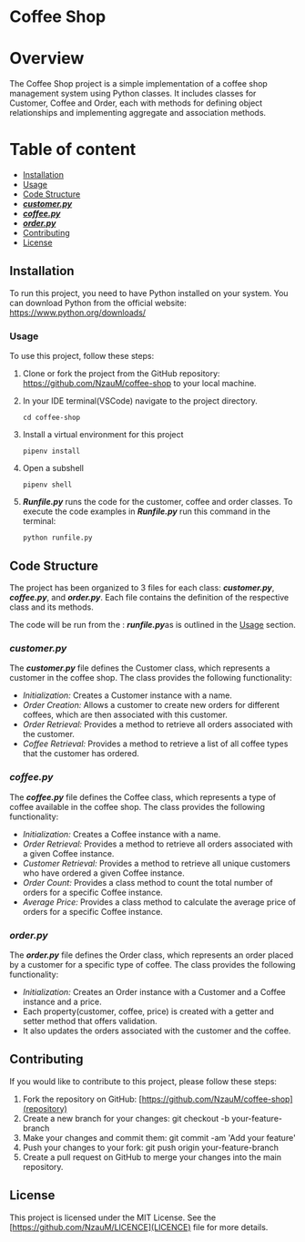 # Coffee Shop 

# Overview
The Coffee Shop project is a simple implementation of a coffee shop management system using Python classes. It includes classes for Customer, Coffee and Order, each with methods for defining object relationships and implementing aggregate and association methods.

# Table of content
  - [Installation](#installation)
  - [Usage](#usage)
  - [Code Structure](#code-structure)
  - [***customer.py***](#customerpy)
  - [***coffee.py***](#coffeepy)
  - [***order.py***](#orderpy)
  - [Contributing](#contributing)
  - [License](#license)

## Installation
To run this project, you need to have Python installed on your system. You can download Python from the official website: https://www.python.org/downloads/

### Usage
To use this project, follow these steps:

1. Clone or fork the project from the GitHub repository: https://github.com/NzauM/coffee-shop to your local machine.
    
2. In your IDE terminal(VSCode) navigate to the project directory.
    ```
    cd coffee-shop
    ```
3. Install a virtual environment for this project
    ```
    pipenv install
    ```
4. Open a subshell
    ```
    pipenv shell
    ```
5. ***Runfile.py*** runs the code for the customer, coffee and order classes.
   To execute the code examples in  ***Runfile.py*** run this command in the terminal:
     ```
     python runfile.py
     ```

## Code Structure
The project has been organized to 3 files for each class: ***customer.py***, ***coffee.py***, and ***order.py***. Each file contains the definition of the respective class and its methods.

The code will be run from the : ***runfile.py***as is outlined in the [Usage](#usage) section.

  ### ***customer.py***
The ***customer.py*** file defines the Customer class, which represents a customer in the coffee shop. The class provides the following functionality:

   - *Initialization:* Creates a Customer instance with a name.
   - *Order Creation:* Allows a customer to create new orders for different coffees, which are then associated with this customer.
   - *Order Retrieval:* Provides a method to retrieve all orders associated with the customer.
   - *Coffee Retrieval:* Provides a method to retrieve a list of all coffee types that the customer has ordered.

  ### ***coffee.py***
The ***coffee.py*** file defines the Coffee class, which represents a type of coffee available in the coffee shop. The class provides the following functionality:
  - *Initialization:* Creates a Coffee instance with a name.
  - *Order Retrieval:* Provides a method to retrieve all orders associated with a given Coffee instance.
  - *Customer Retrieval:* Provides a method to retrieve all unique customers who have ordered a given Coffee instance.
  - *Order Count:* Provides a class method to count the total number of orders for a specific Coffee instance.
  - *Average Price:* Provides a class method to calculate the average price of orders for a specific Coffee instance.

### ***order.py***
The ***order.py*** file defines the Order class, which represents an order placed by a customer for a specific type of coffee. The class provides the following functionality:

 - *Initialization:* Creates an Order instance with a Customer and a Coffee instance and a price. 
 -  Each property(customer, coffee, price) is created with a getter and setter method that offers validation.
 -  It also updates the orders associated with the customer and the coffee.

## Contributing
If you would like to contribute to this project, please follow these steps:

1. Fork the repository on GitHub: [https://github.com/NzauM/coffee-shop](repository)
2. Create a new branch for your changes: git checkout -b your-feature-branch
3. Make your changes and commit them: git commit -am 'Add your feature'
4. Push your changes to your fork: git push origin your-feature-branch
5. Create a pull request on GitHub to merge your changes into the main repository.

## License
This project is licensed under the MIT License. See the [https://github.com/NzauM/LICENCE](LICENCE) file for more details.

